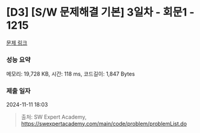 # [D3] [S/W 문제해결 기본] 3일차 - 회문1 - 1215 

[문제 링크](https://swexpertacademy.com/main/code/problem/problemDetail.do?contestProbId=AV14QpAaAAwCFAYi) 

### 성능 요약

메모리: 19,728 KB, 시간: 118 ms, 코드길이: 1,847 Bytes

### 제출 일자

2024-11-11 18:03



> 출처: SW Expert Academy, https://swexpertacademy.com/main/code/problem/problemList.do